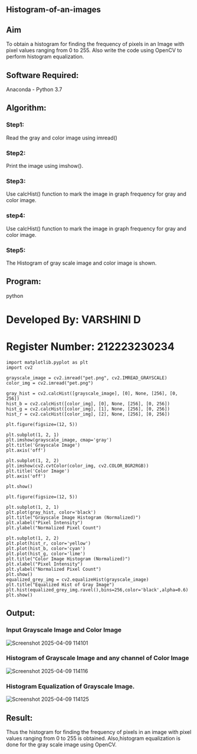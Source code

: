 ## Histogram-of-an-images


## Aim
To obtain a histogram for finding the frequency of pixels in an Image with pixel values ranging from 0 to 255. Also write the code using OpenCV to perform histogram equalization.

## Software Required:
Anaconda - Python 3.7

## Algorithm:
### Step1:
Read the gray and color image using imread()

### Step2:
Print the image using imshow().



### Step3:
Use calcHist() function to mark the image in graph frequency for gray and color image.

### step4:
Use calcHist() function to mark the image in graph frequency for gray and color image.

### Step5:
The Histogram of gray scale image and color image is shown.


## Program:
python
# Developed By: VARSHINI D
# Register Number: 212223230234
```
import matplotlib.pyplot as plt 
import cv2

grayscale_image = cv2.imread("pet.png", cv2.IMREAD_GRAYSCALE)
color_img = cv2.imread("pet.png")

gray_hist = cv2.calcHist([grayscale_image], [0], None, [256], [0, 256])
hist_b = cv2.calcHist([color_img], [0], None, [256], [0, 256])
hist_g = cv2.calcHist([color_img], [1], None, [256], [0, 256])
hist_r = cv2.calcHist([color_img], [2], None, [256], [0, 256])

plt.figure(figsize=(12, 5))

plt.subplot(1, 2, 1)
plt.imshow(grayscale_image, cmap='gray')
plt.title('Grayscale Image')
plt.axis('off')

plt.subplot(1, 2, 2)
plt.imshow(cv2.cvtColor(color_img, cv2.COLOR_BGR2RGB))
plt.title('Color Image')
plt.axis('off')

plt.show()

plt.figure(figsize=(12, 5))

plt.subplot(1, 2, 1)
plt.plot(gray_hist, color='black')
plt.title("Grayscale Image Histogram (Normalized)")
plt.xlabel("Pixel Intensity")
plt.ylabel("Normalized Pixel Count")

plt.subplot(1, 2, 2)
plt.plot(hist_r, color='yellow')
plt.plot(hist_b, color='cyan')
plt.plot(hist_g, color='lime')
plt.title("Color Image Histogram (Normalized)")
plt.xlabel("Pixel Intensity")
plt.ylabel("Normalized Pixel Count")
plt.show()
equalized_grey_img = cv2.equalizeHist(grayscale_image)
plt.title("Equalized Hist of Gray Image")
plt.hist(equalized_grey_img.ravel(),bins=256,color='black',alpha=0.6)
plt.show()
```
## Output:
### Input Grayscale Image and Color Image
![Screenshot 2025-04-09 114101](https://github.com/user-attachments/assets/32129e16-8a7d-4af4-ae37-ceea1d4a70a4)


### Histogram of Grayscale Image and any channel of Color Image

![Screenshot 2025-04-09 114116](https://github.com/user-attachments/assets/7756258d-931f-4891-a761-c022a9a8e67c)


### Histogram Equalization of Grayscale Image.

![Screenshot 2025-04-09 114125](https://github.com/user-attachments/assets/fbd2674b-56a6-4bfb-bdbd-12b86d76931d)



## Result: 
Thus the histogram for finding the frequency of pixels in an image with pixel values ranging from 0 to 255 is obtained. Also,histogram equalization is done for the gray scale image using OpenCV.
